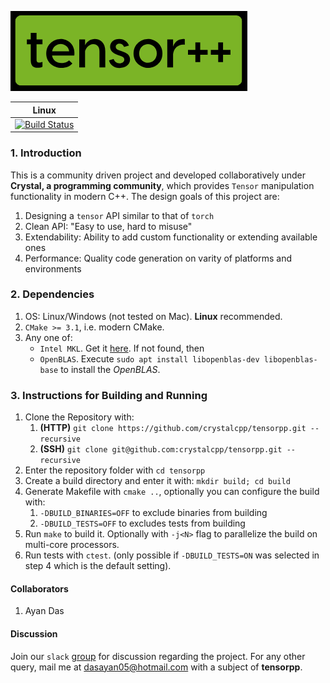 ![](./extra/logo.png)

| Linux |
| ----- |
| [![Build Status](https://travis-ci.com/crystalcpp/tensorpp.svg?branch=master)](https://travis-ci.com/crystalcpp/tensorpp) |

### 1. Introduction
This is a community driven project and developed collaboratively under **Crystal, a programming community**, which provides `Tensor` manipulation functionality in modern C++. The design goals of this project are:

1. Designing a `tensor` API similar to that of `torch`
2. Clean API: "Easy to use, hard to misuse"
3. Extendability: Ability to add custom functionality or extending available ones
4. Performance: Quality code generation on varity of platforms and environments

### 2. Dependencies

1. OS: Linux/Windows (not tested on Mac). **Linux** recommended.
2. `CMake >= 3.1`, i.e. modern CMake.
3. Any one of:
	* `Intel MKL`. Get it [here](https://software.intel.com/en-us/mkl). If not found, then
	* `OpenBLAS`. Execute `sudo apt install libopenblas-dev libopenblas-base` to install the *OpenBLAS*.

### 3. Instructions for Building and Running

1. Clone the Repository with:
   1. **(HTTP)** `git clone https://github.com/crystalcpp/tensorpp.git --recursive`
   2. **(SSH)** `git clone git@github.com:crystalcpp/tensorpp.git --recursive`
2. Enter the repository folder with `cd tensorpp`
3. Create a build directory and enter it with: `mkdir build; cd build`
4. Generate Makefile with `cmake ..`, optionally you can configure the build with:
   1. `-DBUILD_BINARIES=OFF` to exclude binaries from building
   2. `-DBUILD_TESTS=OFF` to excludes tests from building
5. Run `make` to build it. Optionally with `-j<N>` flag to parallelize the build on multi-core processors.
6. Run tests with `ctest`. (only possible if `-DBUILD_TESTS=ON` was selected in step 4 which is the default setting).

#### Collaborators

1. Ayan Das

#### Discussion
Join our `slack` [group](https://join.slack.com/t/crystal-code/shared_invite/enQtMzgyOTk3NTc1NDYxLTYwOWVhMGRjNGVmODJhMGQ0OTM5ZGJhOWZhMzhmZWEyMTk0ZGMwZGZjZjM0MzZlNDVkZDkwZjBjYjFjNTRiMTI) for discussion regarding the project. For any other query, mail me at dasayan05@hotmail.com with a subject of **tensorpp**.
